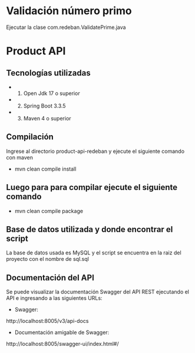 # Validación número primo

Ejecutar la clase com.redeban.ValidatePrime.java

# Product API
## Tecnologías utilizadas
 * 1.	Open Jdk 17 o superior
 * 2.   Spring Boot 3.3.5
 * 3.	Maven 4 o superior

## Compilación

Ingrese al directorio product-api-redeban y ejecute el siguiente comando con maven

* mvn clean compile install

## Luego para para compilar ejecute el siguiente comando

* mvn clean compile package

## Base de datos utilizada y donde encontrar el script

La base de datos usada es MySQL y el script se encuentra en la raiz del proyecto con el nombre de sql.sql

## Documentación del API

Se puede visualizar la documentación Swagger del API REST ejecutando el API e ingresando a las siguientes URLs:

* Swagger:

http://localhost:8005/v3/api-docs

* Documentación amigable de Swagger:

http://localhost:8005/swagger-ui/index.html#/


